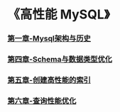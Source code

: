 # 《高性能 MySQL》

### [第一章-Mysql架构与历史](1.md)

### [第四章-Schema与数据类型优化](2.md)

### [第五章-创建高性能的索引](3.md)  

### [第六章-查询性能优化](4.md)  

  